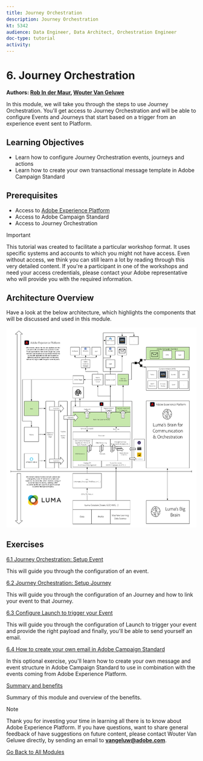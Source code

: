 ```yaml
---
title: Journey Orchestration
description: Journey Orchestration
kt: 5342
audience: Data Engineer, Data Architect, Orchestration Engineer
doc-type: tutorial
activity: 
---
```


# 6. Journey Orchestration

**Authors: [Rob In der Maur](https://www.linkedin.com/in/ridmaur/), [Wouter Van Geluwe](https://www.linkedin.com/in/woutervangeluwe/)**

In this module, we will take you through the steps to use Journey Orchestration. You'll get access to Journey Orchestration and will be able to configure Events and Journeys that start based on a trigger from an experience event sent to Platform.

## Learning Objectives

- Learn how to configure Journey Orchestration events, journeys and actions
- Learn how to create your own transactional message template in Adobe Campaign Standard

## Prerequisites

- Access to [Adobe Experience Platform](https://experience.adobe.com/platform)
- Access to Adobe Campaign Standard
- Access to Journey Orchestration

>[!IMPORTANT]
>
>This tutorial was created to facilitate a particular workshop format. It uses specific systems and accounts to which you might not have access. Even without access, we think you can still learn a lot by reading through this very detailed content. If you're a participant in one of the workshops and need your access credentials, please contact your Adobe representative who will provide you with the required information.

## Architecture Overview

Have a look at the below architecture, which highlights the components that will be discussed and used in this module.

![Architecture Overview](../../assets/images/architecturem6.png)

## Exercises

[6.1 Journey Orchestration: Setup Event](./ex1.md)

This will guide you through the configuration of an event.

[6.2 Journey Orchestration: Setup Journey](./ex2.md)

This will guide you through the configuration of an Journey and how to link your event to that Journey.

[6.3 Configure Launch to trigger your Event](./ex3.md)

This will guide you through the configuration of Launch to trigger your event and provide the right payload and finally, you'll be able to send yourself an email.

[6.4 How to create your own email in Adobe Campaign Standard](./ex4.md)

In this optional exercise, you'll learn how to create your own message and event structure in Adobe Campaign Standard to use in combination with the events coming from Adobe Experience Platform.

[Summary and benefits](./summary.md)

Summary of this module and overview of the benefits.

>[!NOTE]
>
>Thank you for investing your time in learning all there is to know about Adobe Experience Platform. If you have questions, want to share general feedback of have suggestions on future content, please contact Wouter Van Geluwe directly, by sending an email to **vangeluw@adobe.com**.

[Go Back to All Modules](../../overview.md)
